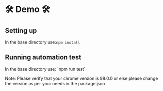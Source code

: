 <h1>&#128736; Demo &#128736;</h1>

<h2>Setting up </h2>

In the base directory use:`npm install`

<h2>Running automation test </h2>
In the base directory use: `npm run test`

Note: Please verify that your chrome version is  98.0.0 or else please change the version as per your needs in the package.json
